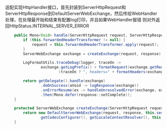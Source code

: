 
适配实现HttpHandler接口，首先封装到ServerHttpRequest和
ServerHttpResponse到DefaultServerWebExchange，然后传给WebHandler
处理，在处理最开始和结束有配置log打印，并且如果WebHandler报错
则对外返回HttpStatus.INTERNAL_SERVER_ERROR

```java
	public Mono<Void> handle(ServerHttpRequest request, ServerHttpResponse response) {
		if (this.forwardedHeaderTransformer != null) {
			request = this.forwardedHeaderTransformer.apply(request);
		}
		ServerWebExchange exchange = createExchange(request, response);

		LogFormatUtils.traceDebug(logger, traceOn ->
				exchange.getLogPrefix() + formatRequest(exchange.getRequest()) +
						(traceOn ? ", headers=" + formatHeaders(exchange.getRequest().getHeaders()) : ""));

		return getDelegate().handle(exchange)
				.doOnSuccess(aVoid -> logResponse(exchange))
				.onErrorResume(ex -> handleUnresolvedError(exchange, ex))
				.then(Mono.defer(response::setComplete));
	}

	protected ServerWebExchange createExchange(ServerHttpRequest request, ServerHttpResponse response) {
		return new DefaultServerWebExchange(request, response, this.sessionManager,
				getCodecConfigurer(), getLocaleContextResolver(), this.applicationContext);
	}
```
